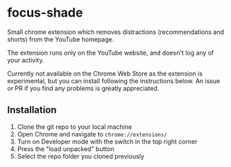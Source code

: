 # focus-shade

Small chrome extension which removes distractions (recommendations and shorts) from the YouTube homepage.

The extension runs only on the YouTube website, and doesn't log any of your activity.

Currently not available on the Chrome Web Store as the extension is experimental, but you can install following the instructions below. An issue or PR if you find any problems is greatly appreciated.

## Installation

1. Clone the git repo to your local machine
2. Open Chrome and navigate to `chrome://extensions/`
3. Turn on Developer mode with the switch in the top right corner
4. Press the "load unpacked" button
5. Select the repo folder you cloned previously
